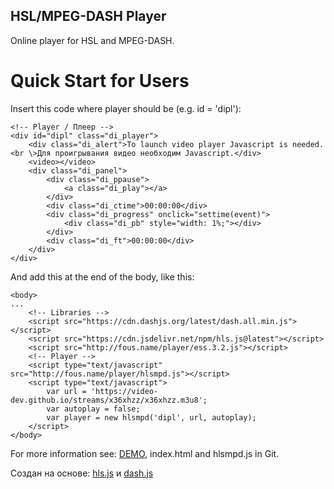 ## HSL/MPEG-DASH Player
Online player for HSL and MPEG-DASH.

# Quick Start for Users
Insert this code where player should be (e.g. id = 'dipl'):
```
<!-- Player / Плеер -->
<div id="dipl" class="di_player">
	<div class="di_alert">To launch video player Javascript is needed.<br \>Для проигрывания видео необходим Javascript.</div>
	<video></video>
	<div class="di_panel">
		<div class="di_ppause">
			<a class="di_play"></a>
		</div>
		<div class="di_ctime">00:00:00</div>
		<div class="di_progress" onclick="settime(event)">
			<div class="di_pb" style="width: 1%;"></div>
		</div>
		<div class="di_ft">00:00:00</div>
	</div>
</div>
```

And add this at the end of the body, like this:
```
<body>
...
	<!-- Libraries -->
	<script src="https://cdn.dashjs.org/latest/dash.all.min.js"></script>
	<script src="https://cdn.jsdelivr.net/npm/hls.js@latest"></script>
	<script src="http://fous.name/player/ess.3.2.js"></script>
	<!-- Player -->
	<script type="text/javascript" src="http://fous.name/player/hlsmpd.js"></script>
	<script type="text/javascript">
		var url = 'https://video-dev.github.io/streams/x36xhzz/x36xhzz.m3u8';
		var autoplay = false;
		var player = new hlsmpd('dipl', url, autoplay);
	</script>
</body>
```

For more information see: [DEMO](http://fous.name/player/), index.html and hlsmpd.js in Git.

Создан на основе:
[hls.js](https://github.com/video-dev/hls.js/) и [dash.js](https://github.com/Dash-Industry-Forum/dash.js)
